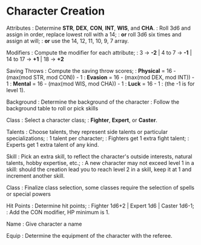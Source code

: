 
# Character Creation

Attributes
: Determine **STR**, **DEX**, **CON**, **INT**, **WIS**, and **CHA**.
: Roll 3d6 and assign in order, replace lowest roll with a 14;
: **or** roll 3d6 six times and assign at will;
: **or** use the 14, 12, 11, 10, 9, 7 array.

Modifiers
: Compute the modifier for each attribute;
: 3 → **-2** | 4 to 7 → **-1** | 14 to 17 → **+1** | 18 → **+2**

Saving Throws
: Compute the saving throw scores;
: **Physical** = 16 - (max(mod STR, mod CON)) - 1
: **Evasion** = 16 - (max(mod DEX, mod INT)) - 1
: **Mental** = 16 - (max(mod WIS, mod CHA)) - 1
: **Luck** = 16 - 1
: (the -1 is for level 1).

Background
: Determine the background of the character
: Follow the background table to roll or pick skills

Class
: Select a character class;
: **Fighter**, **Expert**, or **Caster**.

Talents
: Choose talents, they represent side talents or particular specializations;
: 1 talent per character;
: Fighters get 1 extra fight talent;
: Experts get 1 extra talent of any kind.

Skill
: Pick an extra skill, to reflect the character's outside interests, natural talents, hobby expertise, etc.;
: A new character may not exceed level 1 in a skill: should the creation lead you to reach level 2 in a skill, keep it at 1 and increment another skill.

Class
: Finalize class selection, some classes require the selection of spells or special powers

Hit Points
: Determine hit points;
: Fighter 1d6+2 | Expert 1d6 | Caster 1d6-1;
: Add the CON modifier, HP minimum is 1.

Name
: Give character a name

Equip
: Determine the equipment of the character with the referee.

